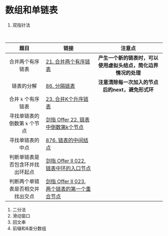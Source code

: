 # 数组和单链表

1. 双指针法

​		

|               题目               | 链接                                                         |                            注意点                            |
| :------------------------------: | ------------------------------------------------------------ | :----------------------------------------------------------: |
|         合并两个有序链表         | [21. 合并两个有序链表](https://leetcode.cn/problems/merge-two-sorted-lists/) | **产生一个新的链表时，可以使用虚拟头结点，简化边界情况的处理** |
|            链表的分解            | [86. 分隔链表](https://leetcode.cn/problems/partition-list/) |       **注意清除每一次加入的节点后的next，避免形式环**       |
|       合并 `k` 个有序链表        | [23. 合并K个升序链表](https://leetcode.cn/problems/merge-k-sorted-lists/) |                                                              |
|  寻找单链表的倒数第 `k` 个节点   | [剑指 Offer 22. 链表中倒数第k个节点](https://leetcode.cn/problems/lian-biao-zhong-dao-shu-di-kge-jie-dian-lcof/) |                                                              |
|         寻找单链表的中点         | [876. 链表的中间结点](https://leetcode.cn/problems/middle-of-the-linked-list/) |                                                              |
| 判断单链表是否包含环并找出环起点 | [剑指 Offer II 022. 链表中环的入口节点](https://leetcode.cn/problems/c32eOV/) |                                                              |
| 判断两个单链表是否相交并找出交点 | [剑指 Offer II 023. 两个链表的第一个重合节点](https://leetcode.cn/problems/3u1WK4/) |                                                              |



1. 二分法
2. 滑动窗口
3. 回文串
4. 前缀和&查分数组

